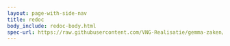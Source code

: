 ```yaml
---
layout: page-with-side-nav
title: redoc
body_include: redoc-body.html
spec-url: https://raw.githubusercontent.com/VNG-Realisatie/gemma-zaken/master/api-specificatie/zrc/1.1.x/openapi.yaml
---
```

<redoc spec-url='{{ page.spec-url}}'></redoc>
